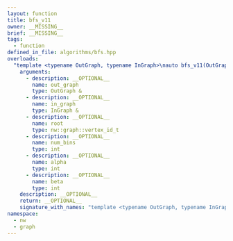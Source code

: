 ```yaml
---
layout: function
title: bfs_v11
owner: __MISSING__
brief: __MISSING__
tags:
  - function
defined_in_file: algorithms/bfs.hpp
overloads:
  "template <typename OutGraph, typename InGraph>\nauto bfs_v11(OutGraph &, InGraph &, nw::graph::vertex_id_t, int, int, int)":
    arguments:
      - description: __OPTIONAL__
        name: out_graph
        type: OutGraph &
      - description: __OPTIONAL__
        name: in_graph
        type: InGraph &
      - description: __OPTIONAL__
        name: root
        type: nw::graph::vertex_id_t
      - description: __OPTIONAL__
        name: num_bins
        type: int
      - description: __OPTIONAL__
        name: alpha
        type: int
      - description: __OPTIONAL__
        name: beta
        type: int
    description: __OPTIONAL__
    return: __OPTIONAL__
    signature_with_names: "template <typename OutGraph, typename InGraph>\nauto bfs_v11(OutGraph & out_graph, InGraph & in_graph, nw::graph::vertex_id_t root, int num_bins, int alpha, int beta)"
namespace:
  - nw
  - graph
---
```

